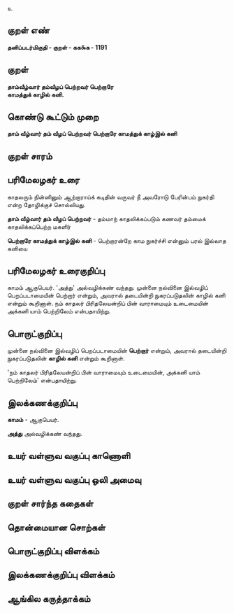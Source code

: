 உ

## குறள் எண் 

**தனிப்படர்மிகுதி - குறள் - கக௯க - 1191**

## குறள் 

**தாம்வீழ்வார் தம்வீழப் பெற்றவர் பெற்றாரே  
காமத்துக் காழில் கனி.** 

## கொண்டு கூட்டும் முறை

**தாம் வீழ்வார் தம் வீழப் பெற்றவர் பெற்றாரே காமத்துக் காழ்இல் கனி** 

## குறள் சாரம் 


## பரிமேலழகர் உரை

காதலரும் நின்னினும் ஆற்றாராய்க் கடிதின் வருவர் நீ அவரோடு பேரின்பம் நுகர்தி என்ற தோழிக்குச் சொல்லியது. 

**தாம் வீழ்வார் தம் வீழப் பெற்றவர்** - தம்மாற் காதலிக்கப்படும் கணவர் தம்மைக் காதலிக்கப்பெற்ற மகளிர் 

**பெற்றாரே காமத்துக் காழ்இல் கனி** - பெற்றாரன்றே காம நுகர்ச்சி என்னும் பரல் இல்லாத கனியை

## பரிமேலழகர் உரைகுறிப்பு   

காமம் ஆகுபெயர். 'அத்து' அல்வழிக்கண் வந்தது. முன்னை நல்வினை இல்வழிப் பெறப்படாமையின் பெற்றார் என்றும், அவரால் தடையின்றி நுகரப்படுதலின் காழில் கனி என்றும் கூறினாள். நம் காதலர் பிரிதலேயன்றிப் பின் வாராமையும் உடைமையின் அக்கனி யாம் பெற்றிலேம் என்பதாயிற்று.

## பொருட்குறிப்பு 

முன்னை நல்வினை இல்வழிப் பெறப்படாமையின் **பெற்றார்** என்றும், அவரால் தடையின்றி நுகரப்படுதலின் **காழில் கனி** என்றும் கூறினாள். 

'நம் காதலர் பிரிதலேயன்றிப் பின் வாராமையும் உடைமையின், அக்கனி யாம் பெற்றிலேம்' என்பதாயிற்று.

## இலக்கணக்குறிப்பு  

**காமம்** - ஆகுபெயர். 

**அத்து** அல்வழிக்கண் வந்தது.

## உயர் வள்ளுவ வகுப்பு காணொளி


## உயர் வள்ளுவ வகுப்பு ஒலி அமைவு 

 
## குறள் சார்ந்த கதைகள் 


## தொன்மையான சொற்கள்


## பொருட்குறிப்பு விளக்கம்


## இலக்கணக்குறிப்பு விளக்கம்


## ஆங்கில கருத்தாக்கம் 



